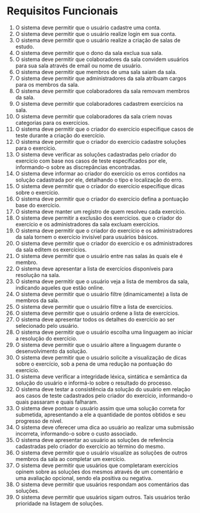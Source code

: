 # Requisitos Funcionais

1. O sistema deve permitir que o usuário cadastre uma conta.
1. O sistema deve permitir que o usuário realize login em sua conta.
1. O sistema deve permitir que o usuário realize a criação de salas de estudo.
1. O sistema deve permitir que o dono da sala exclua sua sala.
1. O sistema deve permitir que colaboradores da sala convidem usuários para sua sala através de email ou nome de usuário.
1. O sistema deve permitir que membros de uma sala saiam da sala.
1. O sistema deve permitir que administradores da sala atribuam cargos para os membros da sala.
1. O sistema deve permitir que colaboradores da sala removam membros da sala.
1. O sistema deve permitir que colaboradores cadastrem exercícios na sala.
1. O sistema deve permitir que colaboradores da sala criem novas categorias para os exercícios.
1. O sistema deve permitir que o criador do exercício especifique casos de teste durante a criação do exercício.
1. O sistema deve permitir que o criador do exercício cadastre soluções para o exercício.
1. O sistema deve verificar as soluções cadastradas pelo criador do exercício com base nos casos de teste especificados por ele, informando-o sobre as discrepâncias encontradas.
1. O sistema deve informar ao criador do exercício os erros contidos na solução cadastrada por ele, detalhando o tipo e localização do erro.
1. O sistema deve permitir que o criador do exercício especifique dicas sobre o exercício.
1. O sistema deve permitir que o criador do exercício defina a pontuação base do exercício.
1. O sistema deve manter um registro de quem resolveu cada exercício.
1. O sistema deve permitir a exclusão dos exercicios. que o criador do exercício e os administradores da sala excluam exercícios.
1. O sistema deve permitir que o criador do exercício e os administradores da sala tornem o exercício invisível para usuários básicos.
1. O sistema deve permitir que o criador do exercício e os administradores da sala editem os exercícios.
1. O sistema deve permitir que o usuário entre nas salas às quais ele é membro.
1. O sistema deve apresentar a lista de exercícios disponíveis para resolução na sala.
1. O sistema deve permitir que o usuário veja a lista de membros da sala, indicando aqueles que estão online.
1. O sistema deve permitir que o usuário filtre (dinamicamente) a lista de membros da sala.
1. O sistema deve permitir que o usuário filtre a lista de exercícios.
1. O sistema deve permitir que o usuário ordene a lista de exercícios.
1. O sistema deve apresentar todos os detalhes do exercício ao ser selecionado pelo usuário.
1. O sistema deve permitir que o usuário escolha uma linguagem ao iniciar a resolução do exercício.
1. O sistema deve permitir que o usuário altere a linguagem durante o desenvolvimento da solução.
1. O sistema deve permitir que o usuário solicite a visualização de dicas sobre o exercício, sob a pena de uma redução na pontuação do exercício.
1. O sistema deve verificar a integridade léxica, sintática e semântica da solução do usuário e informá-lo sobre o resultado do processo.
1. O sistema deve testar a consistência da solução do usuário em relação aos casos de teste cadastrados pelo criador do exercício, informando-o quais passaram e quais falharam.
1. O sistema deve pontuar o usuário assim que uma solução correta for submetida, apresentando a ele a quantidade de pontos obtidos e seu progresso de nível.
1. O sistema deve oferecer uma dica ao usuário ao realizar uma submissão incorreta, informando-o sobre o custo associado.
1. O sistema deve apresentar ao usuário as soluções de referência cadastradas pelo criador do exercício ao término do mesmo.
1. O sistema deve permitir que o usuário visualize as soluções de outros membros da sala ao completar um exercício.
1. O sistema deve permitir que usuários que completaram exercícios opinem sobre as soluções dos mesmos através de um comentário e uma avaliação opcional, sendo ela positiva ou negativa.
1. O sistema deve permitir que usuários respondam aos comentários das soluções.
1. O sistema deve permitir que usuários sigam outros. Tais usuários terão prioridade na listagem de soluções.
